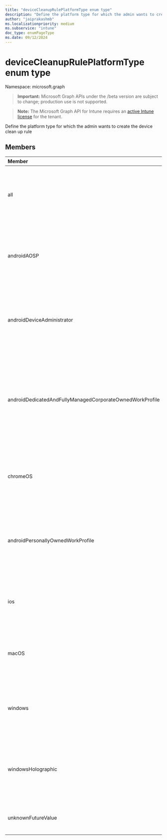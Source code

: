 ```yaml
---
title: "deviceCleanupRulePlatformType enum type"
description: "Define the platform type for which the admin wants to create the device clean up rule"
author: "jaiprakashmb"
ms.localizationpriority: medium
ms.subservice: "intune"
doc_type: enumPageType
ms.date: 09/12/2024
---
```


# deviceCleanupRulePlatformType enum type

Namespace: microsoft.graph

> **Important:** Microsoft Graph APIs under the /beta version are subject to change; production use is not supported.

> **Note:** The Microsoft Graph API for Intune requires an [active Intune license](https://go.microsoft.com/fwlink/?linkid=839381) for the tenant.

Define the platform type for which the admin wants to create the device clean up rule

## Members
|Member|Value|Description|
|:---|:---|:---|
|all|0|Default. Indicates that clean up rule is associated with all managed device platforms.|
|androidAOSP|1|Indicates that clean up rule is associated with Android open source project managed device platforms.|
|androidDeviceAdministrator|2|Indicates that clean up rule is associated with Android device administrator managed device platforms.|
|androidDedicatedAndFullyManagedCorporateOwnedWorkProfile|3|Indicates that clean up rule is associated with Android dedicated and fully managed and Corporate Owned Work Profile managed device platforms.|
|chromeOS|4|Indicates that clean up rule is associated with ChromeOS managed device platforms.|
|androidPersonallyOwnedWorkProfile|5|Indicates that clean up rule is associated with Android personally owned work profile managed device platforms.|
|ios|6|Indicates that clean up rule is associated with IOS managed device platforms.|
|macOS|7|Indicates that clean up rule is associated with MacOS managed device platforms.|
|windows|8|Indicates that clean up rule is associated with Windows managed device platforms.|
|windowsHolographic|9|Indicates that clean up rule is associated with Windows Holographic managed device platforms.|
|unknownFutureValue|10|Evolvable enumeration sentinel value. Do not use.|
